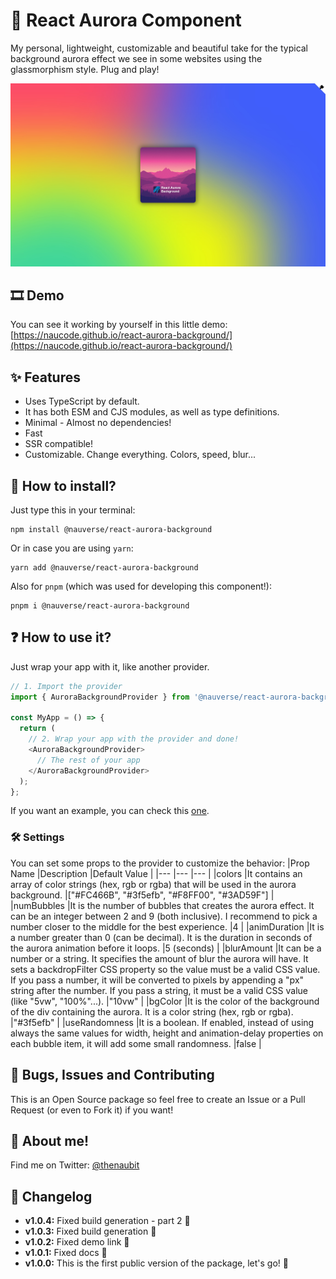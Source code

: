 # 🌌 React Aurora Component

My personal, lightweight, customizable and beautiful take for the typical background aurora effect we see in some websites using the glassmorphism style. Plug and play!

![React Aurora Component](./projectImage.jpg)

## 🎞️ Demo

You can see it working by yourself in this little demo: [https://naucode.github.io/react-aurora-background/](https://naucode.github.io/react-aurora-background/)

## ✨ Features

- Uses TypeScript by default.
- It has both ESM and CJS modules, as well as type definitions.
- Minimal - Almost no dependencies!
- Fast
- SSR compatible!
- Customizable. Change everything. Colors, speed, blur...

## 🔧 How to install?

Just type this in your terminal:

```
npm install @nauverse/react-aurora-background
```

Or in case you are using `yarn`:

```
yarn add @nauverse/react-aurora-background
```

Also for `pnpm` (which was used for developing this component!):

```
pnpm i @nauverse/react-aurora-background
```

## ❓ How to use it?

Just wrap your app with it, like another provider.

```javascript
// 1. Import the provider
import { AuroraBackgroundProvider } from '@nauverse/react-aurora-background';

const MyApp = () => {
  return (
    // 2. Wrap your app with the provider and done!
    <AuroraBackgroundProvider>
      // The rest of your app
    </AuroraBackgroundProvider>
  );
};
```

If you want an example, you can check this [one](https://github.com/NauCode/react-aurora-background/blob/main/docs/docs.tsx).

### 🛠️ Settings

You can set some props to the provider to customize the behavior:
|Prop Name |Description |Default Value |
|--- |--- |--- |
|colors |It contains an array of color strings (hex, rgb or rgba) that will be used in the aurora background. |["#FC466B", "#3f5efb", "#F8FF00", "#3AD59F"] |
|numBubbles |It is the number of bubbles that creates the aurora effect. It can be an integer between 2 and 9 (both inclusive). I recommend to pick a number closer to the middle for the best experience. |4 |
|animDuration |It is a number greater than 0 (can be decimal). It is the duration in seconds of the aurora animation before it loops. |5 (seconds) |
|blurAmount |It can be a number or a string. It specifies the amount of blur the aurora will have. It sets a backdropFilter CSS property so the value must be a valid CSS value. If you pass a number, it will be converted to pixels by appending a "px" string after the number. If you pass a string, it must be a valid CSS value (like "5vw", "100%"...). |"10vw" |
|bgColor |It is the color of the background of the div containing the aurora. It is a color string (hex, rgb or rgba). |"#3f5efb" |
|useRandomness |It is a boolean. If enabled, instead of using always the same values for width, height and animation-delay properties on each bubble item, it will add some small randomness. |false |

## 🐛 Bugs, Issues and Contributing

This is an Open Source package so feel free to create an Issue or a Pull Request (or even to Fork it) if you want!

## 🐣 About me!

Find me on Twitter: [@thenaubit](https://twitter.com/thenaubit)

## 💭 Changelog

- **v1.0.4:** Fixed build generation - part 2 🔧
- **v1.0.3:** Fixed build generation 🔧
- **v1.0.2:** Fixed demo link 🔧
- **v1.0.1:** Fixed docs 🔧
- **v1.0.0:** This is the first public version of the package, let's go! 🚀
